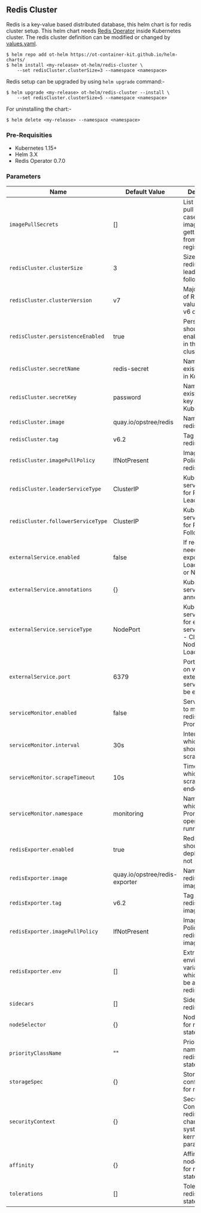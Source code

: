 ## Redis Cluster

Redis is a key-value based distributed database, this helm chart is for redis cluster setup. This helm chart needs [Redis Operator](../redis-operator) inside Kubernetes cluster. The redis cluster definition can be modified or changed by [values.yaml](./values.yaml).

```shell
$ helm repo add ot-helm https://ot-container-kit.github.io/helm-charts/
$ helm install <my-release> ot-helm/redis-cluster \ 
    --set redisCluster.clusterSize=3 --namespace <namespace>
```

Redis setup can be upgraded by using `helm upgrade` command:-

```shell
$ helm upgrade <my-release> ot-helm/redis-cluster --install \ 
    --set redisCluster.clusterSize=5 --namespace <namespace>
```

For uninstalling the chart:-

```shell
$ helm delete <my-release> --namespace <namespace>
```

### Pre-Requisities

- Kubernetes 1.15+
- Helm 3.X
- Redis Operator 0.7.0

### Parameters

| **Name**                           | **Default Value**              | **Description**                                                                              |
|------------------------------------|--------------------------------|----------------------------------------------------------------------------------------------|
| `imagePullSecrets`                 | []                             | List of image pull secrets, in case redis image is getting pull from private registry        |
| `redisCluster.clusterSize`         | 3                              | Size of the redis cluster leader and follower nodes                                          |
| `redisCluster.clusterVersion`      | v7                             | Major version of Redis setup, values can be v6 or v7                                         |
| `redisCluster.persistenceEnabled`  | true                           | Persistence should be enabled or not in the Redis cluster setup                              |
| `redisCluster.secretName`          | redis-secret                   | Name of the existing secret in Kubernetes                                                    |
| `redisCluster.secretKey`           | password                       | Name of the existing secret key in Kubernetes                                                |
| `redisCluster.image`               | quay.io/opstree/redis          | Name of the redis image                                                                      |
| `redisCluster.tag`                 | v6.2                           | Tag of the redis image                                                                       |
| `redisCluster.imagePullPolicy`     | IfNotPresent                   | Image Pull Policy of the redis image                                                         |
| `redisCluster.leaderServiceType`   | ClusterIP                      | Kubernetes service type for Redis Leader                                                     |
| `redisCluster.followerServiceType` | ClusterIP                      | Kubernetes service type for Redis Follower                                                   |
| `externalService.enabled`          | false                          | If redis service needs to be exposed using LoadBalancer or NodePort                          |
| `externalService.annotations`      | {}                             | Kubernetes service related annotations                                                       |
| `externalService.serviceType`      | NodePort                       | Kubernetes service type for exposing service, values - ClusterIP, NodePort, and LoadBalancer |
| `externalService.port`             | 6379                           | Port number on which redis external service should be exposed                                |
| `serviceMonitor.enabled`           | false                          | Servicemonitor to monitor redis with Prometheus                                              |
| `serviceMonitor.interval`          | 30s                            | Interval at which metrics should be scraped.                                                 |
| `serviceMonitor.scrapeTimeout`     | 10s                            | Timeout after which the scrape is ended                                                      |
| `serviceMonitor.namespace`         | monitoring                     | 	Namespace in which Prometheus operator is running                                           |
| `redisExporter.enabled`            | true                           | Redis exporter should be deployed or not                                                     |
| `redisExporter.image`              | quay.io/opstree/redis-exporter | Name of the redis exporter image                                                             |
| `redisExporter.tag`                | v6.2                           | Tag of the redis exporter image                                                              |
| `redisExporter.imagePullPolicy`    | IfNotPresent                   | Image Pull Policy of the redis exporter image                                                |
| `redisExporter.env`                | []                             | Extra environment variables which needs to be added in redis exporter                        |
| `sidecars`                         | []                             | Sidecar for redis pods                                                                       |
| `nodeSelector`                     | {}                             | NodeSelector for redis statefulset                                                           |
| `priorityClassName`                | ""                             | Priority class name for the redis statefulset                                                |
| `storageSpec`                      | {}                             | Storage configuration for redis setup                                                        |
| `securityContext`                  | {}                             | Security Context for redis pods for changing system or kernel level parameters               |
| `affinity`                         | {}                             | Affinity for node and pods for redis statefulset                                             |
| `tolerations`                      | []                             | Tolerations for redis statefulset                                                            |
